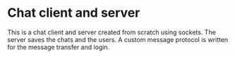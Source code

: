 # Chat client and server
This is a chat client and server created from scratch using sockets. The server saves the chats and the users. A custom message protocol is written for the message transfer and login.